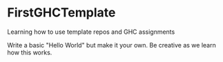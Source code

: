 # FirstGHCTemplate
Learning how to use template repos and GHC assignments

Write a basic "Hello World" but make it your own.  Be creative as we learn how this works.
